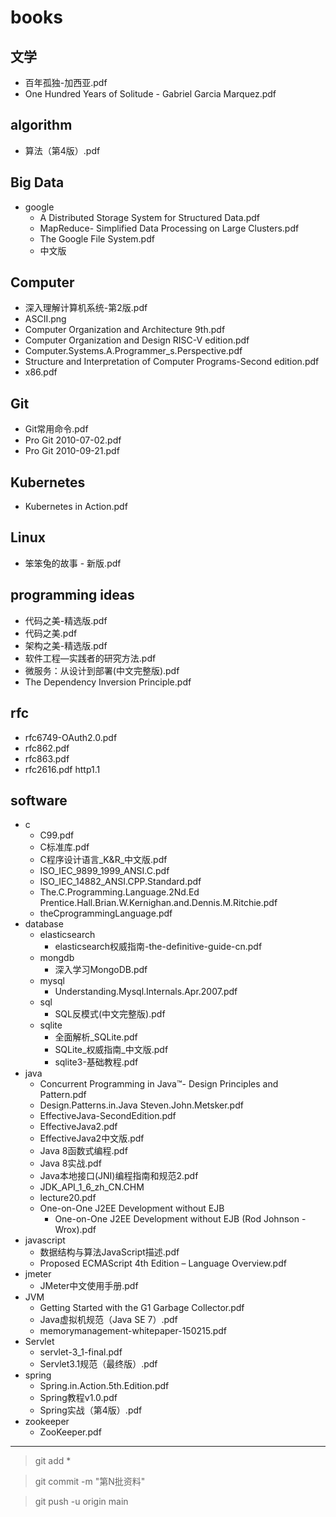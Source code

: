 # books

## 文学

- 百年孤独-加西亚.pdf
- One Hundred Years of Solitude - Gabriel Garcia Marquez.pdf

## algorithm

- 算法（第4版）.pdf

## Big Data

- google
    - A Distributed Storage System for Structured Data.pdf
    - MapReduce- Simplified Data Processing on Large Clusters.pdf
    - The Google File System.pdf
    - 中文版

## Computer

- 深入理解计算机系统-第2版.pdf
- ASCII.png
- Computer Organization and Architecture 9th.pdf
- Computer Organization and Design RISC-V edition.pdf
- Computer.Systems.A.Programmer_s.Perspective.pdf
- Structure and Interpretation of Computer Programs-Second edition.pdf
- x86.pdf

## Git

- Git常用命令.pdf
- Pro Git 2010-07-02.pdf
- Pro Git 2010-09-21.pdf

## Kubernetes

- Kubernetes in Action.pdf

## Linux

- 笨笨兔的故事 - 新版.pdf

## programming ideas

- 代码之美-精选版.pdf
- 代码之美.pdf
- 架构之美-精选版.pdf
- 软件工程—实践者的研究方法.pdf
- 微服务：从设计到部署(中文完整版).pdf
- The Dependency Inversion Principle.pdf

## rfc

- rfc6749-OAuth2.0.pdf
- rfc862.pdf
- rfc863.pdf
- rfc2616.pdf http1.1

## software

- c
    - C99.pdf
    - C标准库.pdf
    - C程序设计语言_K&R_中文版.pdf
    - ISO_IEC_9899_1999_ANSI.C.pdf
    - ISO_IEC_14882_ANSI.CPP.Standard.pdf
    - The.C.Programming.Language.2Nd.Ed Prentice.Hall.Brian.W.Kernighan.and.Dennis.M.Ritchie.pdf
    - theCprogrammingLanguage.pdf
- database
    - elasticsearch
        - elasticsearch权威指南-the-definitive-guide-cn.pdf
    - mongdb
        - 深入学习MongoDB.pdf
    - mysql
        - Understanding.Mysql.Internals.Apr.2007.pdf
    - sql
        - SQL反模式(中文完整版).pdf
    - sqlite
        - 全面解析_SQLite.pdf
        - SQLite_权威指南_中文版.pdf
        - sqlite3-基础教程.pdf
- java
    - Concurrent Programming in Java™- Design Principles and Pattern.pdf
    - Design.Patterns.in.Java Steven.John.Metsker.pdf
    - EffectiveJava-SecondEdition.pdf
    - EffectiveJava2.pdf
    - EffectiveJava2中文版.pdf
    - Java 8函数式编程.pdf
    - Java 8实战.pdf
    - Java本地接口(JNI)编程指南和规范2.pdf
    - JDK_API_1_6_zh_CN.CHM
    - lecture20.pdf
    - One-on-One J2EE Development without EJB
        - One-on-One J2EE Development without EJB (Rod Johnson - Wrox).pdf
- javascript
    - 数据结构与算法JavaScript描述.pdf
    - Proposed ECMAScript 4th Edition – Language Overview.pdf
- jmeter
    - JMeter中文使用手册.pdf
- JVM
    - Getting Started with the G1 Garbage Collector.pdf
    - Java虚拟机规范（Java SE 7）.pdf
    - memorymanagement-whitepaper-150215.pdf
- Servlet
    - servlet-3_1-final.pdf
    - Servlet3.1规范（最终版）.pdf
- spring
    - Spring.in.Action.5th.Edition.pdf
    - Spring教程v1.0.pdf
    - Spring实战（第4版）.pdf
- zookeeper
    - ZooKeeper.pdf

---

> git add * 

> git commit -m "第N批资料"

> git push -u origin main   